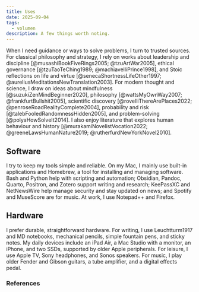 ```yaml
---
title: Uses
date: 2025-09-04
tags:
  - volumen
description: A few things worth noting.
---
```


When I need guidance or ways to solve problems, I turn to trusted sources. For classical philosophy and strategy, I rely on works about leadership and discipline [@musashiBookFiveRings2005; @tzuArtWar2005], ethical governance [@tzuTaoTeChing1989; @machiavelliPrince1998], and Stoic reflections on life and virtue [@senecaShortnessLifeOther1997; @aureliusMeditationsNewTranslation2003]. For modern thought and science, I draw on ideas about mindfulness [@suzukiZenMindBeginner2020], philosophy [@wattsMyOwnWay2007; @frankfurtBullshit2005], scientific discovery [@rovelliThereArePlaces2022; @penroseRoadRealityComplete2004], probability and risk [@talebFooledRandomnessHidden2005], and problem-solving [@polyaHowSolveIt2014]. I also enjoy literature that explores human behaviour and history [@murakamiNovelistVocation2022; @greeneLawsHumanNature2019; @rutherfurdNewYorkNovel2010].

## Software

I try to keep my tools simple and reliable. On my Mac, I mainly use built-in applications and Homebrew, a tool for installing and managing software. Bash and Python help with scripting and automation; Obsidian, Pandoc, Quarto, Positron, and Zotero support writing and research; KeePassXC and NetNewsWire help manage security and stay updated on news; and Spotify and MuseScore are for music. At work, I use Notepad++ and Firefox.

## Hardware

I prefer durable, straightforward hardware. For writing, I use Leuchtturm1917 and MD notebooks, mechanical pencils, simple fountain pens, and sticky notes. My daily devices include an iPad Air, a Mac Studio with a monitor, an iPhone, and two SSDs, supported by older Apple peripherals. For leisure, I use Apple TV, Sony headphones, and Sonos speakers. For music, I play older Fender and Gibson guitars, a tube amplifier, and a digital effects pedal.

### References
